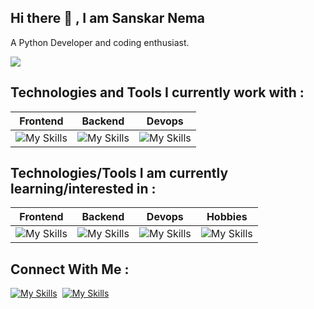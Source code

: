 ## Hi there 👋 , I am Sanskar Nema
A Python Developer and coding enthusiast.

![](https://komarev.com/ghpvc/?username=sanskarnema&color=brightgreen)

<!--
<a href="https://github.com/sanskarnema/github-profile-trophy"><img src="https://github-profile-trophy.vercel.app/?username=sanskarnema&theme=onestar" alt="sanskarnema" /></a>
-->
<h2>Technologies and Tools I currently work with : </h2>

| Frontend      | Backend       | Devops        |
| ------------- | ------------- | ------------- |
| ![My Skills](https://skillicons.dev/icons?i=html,css,js,angular,react,ts,vscode,npm,jquery,bootstrap,mui&perline=4) | ![My Skills](https://skillicons.dev/icons?i=java,mysql,spring,eclipse,postman,maven,git,github,githubactions,idea,selenium&perline=4)| ![My Skills](https://skillicons.dev/icons?i=aws,kubernetes,docker,grafana,prometheus,elasticsearch&perline=4) |

<h2>Technologies/Tools I am currently learning/interested in : </h2>

| Frontend      | Backend       | Devops        | Hobbies |
| ------------- | ------------- | ------------- | ------------- |
| ![My Skills](https://skillicons.dev/icons?i=redux,next,vue,figma,sass,tailwind,webpack&perline=4) | ![My Skills](https://skillicons.dev/icons?i=nodejs,express,mongodb)| ![My Skills](https://skillicons.dev/icons?i=aws,docker,kubernetes,azure,gcp,terraform,heroku&perline=4) | ![My Skills](https://skillicons.dev/icons?i=blender,unity,unreal&perline=4) 


<h2>Connect With Me : </h2>


[![My Skills](https://skillicons.dev/icons?i=gmail&perline=10)](mailto:sanskarnema@gmail.com)&nbsp;&nbsp;[![My Skills](https://skillicons.dev/icons?i=linkedin&perline=10)](https://www.linkedin.com/in/sanskarnema/)

</a>

<!--
<h2>Insights</h2>

[![Top Langs](https://github-readme-stats.vercel.app/api/top-langs/?username=sanskarnema&layout=donut)](https://github.com/sanskarnema)

-->
<!--

Here are some ideas to get you started:

- 🔭 I’m currently working on ...
- 🌱 I’m currently learning ...
- 👯 I’m looking to collaborate on ...
- 🤔 I’m looking for help with ...
- 💬 Ask me about ...
- 📫 How to reach me: ...
- 😄 Pronouns: ...
- ⚡ Fun fact: ...
-->

<!--
**sanskarnema/sanskarnema** is a ✨ _special_ ✨ repository because its `README.md` (this file) appears on your GitHub profile.

Here are some ideas to get you started:

- 🔭 I’m currently working on ...
- 🌱 I’m currently learning ...
- 👯 I’m looking to collaborate on ...
- 🤔 I’m looking for help with ...
- 💬 Ask me about ...
- 📫 How to reach me: ...
- 😄 Pronouns: ...
- ⚡ Fun fact: ...
-->
